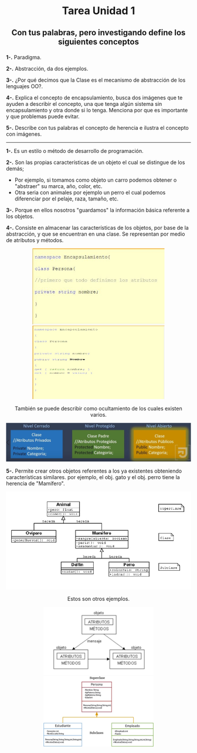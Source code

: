 # <p align = "center">Tarea Unidad 1</p>

## <p align = "center"> Con tus palabras, pero investigando define los siguientes conceptos</p>

**1-.** Paradigma.

**2-.** Abstracción, da dos ejemplos.

**3-.** ¿Por qué decimos que la Clase es el mecanismo de abstracción de los lenguajes OO?.

**4-.** Explica el concepto de encapsulamiento, busca dos imágenes que te ayuden a describir el concepto, una que tenga algún sistema sin encapsulamiento y otra donde si lo tenga. Menciona por que es importante y que problemas puede evitar.

**5-.** Describe con tus palabras el concepto de herencia e ilustra el concepto con imágenes.
___

**1-.** Es un estilo o método de desarrollo de programación.

**2-.** Son las propias características de un objeto el cual se distingue de los demás;

* Por ejemplo, si tomamos como objeto un carro podemos obtener o "abstraer" su marca, año, color, etc.
* Otra seria con animales por ejemplo un perro el cual podemos diferenciar por el pelaje, raza, tamaño, etc.
  
**3-.** Porque en ellos nosotros "guardamos" la información básica referente a los objetos.

**4-.** Consiste en almacenar las características de los objetos, por base de la abstracción, y que se encuentran en una clase. Se representan por medio de atributos y métodos.

<p align="center">
<img width="360" src="Imagenes/encapsulamiento1.jpg">
<img width="360" height="200" src="Imagenes/encapsulamiento2.jpg">
</p>

<p align = "center">También se puede describir como ocultamiento de los cuales existen varios.</p>

![si falla esta imagen lo siento8(](Imagenes/Tipos_Encapsulamiento.jpg)

**5-.** Permite crear otros objetos referentes a los ya existentes obteniendo características similares.
por ejemplo, el obj. gato y el obj. perro tiene la herencia de "Mamífero".

![si falla esta imagen lo siento8(](Imagenes/herencia3.jpg)

<p align = "center">Estos son otros ejemplos.</p>

<p align="center">
<img width="300" src="Imagenes/herencia4.jpg">
<img width="300" src="Imagenes/herencia2.jpg">
</p>